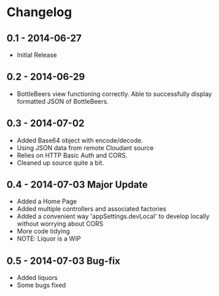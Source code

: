 # Changelog

## 0.1 - 2014-06-27
- Initial Release

## 0.2 - 2014-06-29
- BottleBeers view functioning correctly. Able to successfully display formatted JSON of BottleBeers.

## 0.3 - 2014-07-02
- Added Base64 object with encode/decode.
- Using JSON data from remote Cloudant source
- Relies on HTTP Basic Auth and CORS.
- Cleaned up source quite a bit.

## 0.4 - 2014-07-03 Major Update
- Added a Home Page
- Added multiple controllers and associated factories
- Added a convenient way 'appSettings.devLocal' to develop locally without worrying about CORS
- More code tidying
- NOTE: Liquor is a WIP

## 0.5 - 2014-07-03 Bug-fix
- Added liquors
- Some bugs fixed
